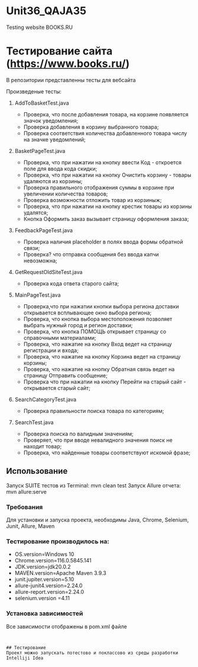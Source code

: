 # Unit36_QAJA35
Testing website BOOKS.RU
# Тестирование сайта (https://www.books.ru/)
В репозитории представленны тесты для вебсайта

Произведеные тесты:

1. AddToBasketTest.java
    - Проверка, что после добавления товара, на корзине появляется значок уведомления;
    - Проверка добавления в корзину выбранного товара;
    - Проверка соответствия количества добавленного товара числу на значке уведомлений;

2. BasketPageTest.java
    - Проверка, что при нажатии на кнопку ввести Код - откроется поле для ввода кода скидки;
    - Проверка, что при нажатии на кнопку Очистить корзину - товары удаляются из корзины;
    - Проверка правильного отображения суммы в корзине при увеличении количества товаров;
    - Проверка возможности отложить товар из корзиныж;
    - Проверка, что при нажатии на кнопку крестик товары из корзины удалятся;
    - Кнопка Оформить заказ вызывает страницу оформления заказа;

3. FeedbackPageTest.java
    - Проверка наличия placeholder в полях ввода формы обратной связи;
    - Проверка? что отправка сообщения без ввода капчи невозможна;

4. GetRequestOldSiteTest.java
    - Проверка кода ответа старого сайта;

5. MainPageTest.java
    - Проверка,что при нажатии кнопки выбора региона доставки открывается всплывающее окно выбора региона;
    - Проверка, что кнопка выбора местоположения позволяет выбрать нужный город и регион доставки;
    - Проверка, что кнопка ПОМОЩЬ открывает страницу со справочными материалами;
    - Проверка, что нажатие на кнопку Вход ведет на страницу регистрации и входа;
    - Проверка, что нажатие на кнопку Корзина ведет на страницу корзины;
    - Проверка, что нажатие на кнопку Обратная связь ведет на страницу Отправить сообщение;
    - Проверка что при нажатии на кнопку Перейти на старый сайт - открывается старый сайт;

6. SearchCategoryTest.java
    - Проверка правильности поиска  товара по категориям;

7. SearchTest.java
    - Проверка поиска по валидным значениям;
    - Проверяет, что при вводе невалидного значения поиск не находит товар;
    - Проверка, что найденные товары соответствуют искомой фразе;



## Использование
Запуск SUITE тестов из Terminal:
mvn clean test
Запуск Allure отчета:
mvn allure:serve


### Требования
Для установки и запуска проекта, необходимы Java, Chrome, Selenium, Junit, Allure, Maven
### Тестирование производилось на:
- OS.version=Windows 10
- Chrome.version=116.0.5845.141
- JDK.version=jdk20.0.2
- MAVEN.version=Apache Maven 3.9.3
- junit.jupiter.version=5.10
- allure-junit4.version=2.24.0
- allure-report.version=2.24.0
- selenium.version =4.11

### Установка зависимостей
Все зависимости отображены в pom.xml файле
```


## Тестирование
Проект можно запускать потестово и поклассово из среды разработки Intelliji Idea 